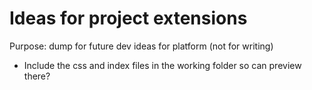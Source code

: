 # Ideas for project extensions

Purpose: dump for future dev ideas for platform (not for writing)

- Include the css and index files in the working folder so can preview there?
